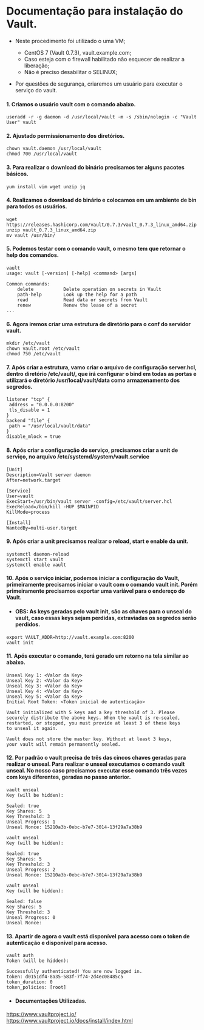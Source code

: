 # Documentação para instalação do Vault.

- Neste procedimento foi utilizado o uma VM;

  - CentOS 7 (Vault 0.7.3), vault.example.com;
  - Caso esteja com o firewall habilitado não esquecer de realizar a liberação;
  - Não é preciso desabilitar o SELINUX;

- Por questões de segurança, criaremos um usuário para executar o serviço do vault.

#### 1. Criamos o usuário vault com o comando abaixo.
```shell
useradd -r -g daemon -d /usr/local/vault -m -s /sbin/nologin -c "Vault User" vault
```

#### 2. Ajustado permissionamento dos diretórios.
```shell
chown vault.daemon /usr/local/vault
chmod 700 /usr/local/vault
```

#### 3. Para realizar o download do binário precisamos ter alguns pacotes básicos.
```shell
yum install vim wget unzip jq
```

#### 4. Realizamos o download do binário e colocamos em um ambiente de bin para todos os usuários.
```shell
wget https://releases.hashicorp.com/vault/0.7.3/vault_0.7.3_linux_amd64.zip
unzip vault_0.7.3_linux_amd64.zip
mv vault /usr/bin/
```

#### 5. Podemos testar com o comando vault, o mesmo tem que retornar o help dos comandos.
```shell
vault 
usage: vault [-version] [-help] <command> [args]

Common commands:
    delete           Delete operation on secrets in Vault
    path-help        Look up the help for a path
    read             Read data or secrets from Vault
    renew            Renew the lease of a secret
...
```

#### 6. Agora iremos criar uma estrutura de diretório para o conf do servidor vault.
```shell
mkdir /etc/vault         
chown vault.root /etc/vault 
chmod 750 /etc/vault
```

#### 7. Após criar a estrutura, vamo criar o arquivo de configuração server.hcl, dentro diretório /etc/vault/, que irá configurar o bind em todas as portas e utilizará o diretório /usr/local/vault/data como armazenamento dos segredos.
```shell
listener "tcp" {
 address = "0.0.0.0:8200"
 tls_disable = 1
}
backend "file" {
 path = "/usr/local/vault/data"
}
disable_mlock = true
```

#### 8. Após criar a configuração do serviço, precisamos criar a unit de serviço, no arquivo /etc/systemd/system/vault.service
```shell
[Unit]
Description=Vault server daemon
After=network.target

[Service]
User=vault
ExecStart=/usr/bin/vault server -config=/etc/vault/server.hcl
ExecReload=/bin/kill -HUP $MAINPID
KillMode=process

[Install]
WantedBy=multi-user.target
```
#### 9. Após criar a unit precisamos realizar o reload, start e enable da unit.
```shell
systemctl daemon-reload
systemctl start vault
systemctl enable vault
```

#### 10. Após o serviço iniciar, podemos iniciar a configuração do Vault, primeiramente precisamos iniciar o vault com o comando vault init. Porém primeiramente precisamos exportar uma variável para o endereço do Vault.
  - #### OBS: As keys geradas pelo vault init, são as chaves para o unseal do vault, caso essas keys sejam perdidas, extraviadas os segredos serão perdidos.
```shell
export VAULT_ADDR=http://vault.example.com:8200
vault init
```

#### 11. Após executar o comando, terá gerado um retorno na tela similar ao abaixo.
```shell
Unseal Key 1: <Valor da Key>
Unseal Key 2: <Valor da Key>
Unseal Key 3: <Valor da Key>
Unseal Key 4: <Valor da Key>
Unseal Key 5: <Valor da Key>
Initial Root Token: <Token inicial de autenticação>

Vault initialized with 5 keys and a key threshold of 3. Please
securely distribute the above keys. When the vault is re-sealed,
restarted, or stopped, you must provide at least 3 of these keys
to unseal it again.

Vault does not store the master key. Without at least 3 keys,
your vault will remain permanently sealed.
```

#### 12. Por padrão o vault precisa de três das cincos chaves geradas para realizar o unseal. Para realizar o unseal executamos o comando vault unseal. No nosso caso precisamos executar esse comando três vezes com keys diferentes, geradas no passo anterior.
```shell
vault unseal
Key (will be hidden):

Sealed: true
Key Shares: 5
Key Threshold: 3
Unseal Progress: 1
Unseal Nonce: 15210a3b-0ebc-b7e7-3014-13f29a7a38b9

vault unseal
Key (will be hidden): 

Sealed: true
Key Shares: 5
Key Threshold: 3
Unseal Progress: 2
Unseal Nonce: 15210a3b-0ebc-b7e7-3014-13f29a7a38b9

vault unseal
Key (will be hidden): 

Sealed: false
Key Shares: 5
Key Threshold: 3
Unseal Progress: 0
Unseal Nonce: 
```

#### 13. Apartir de agora o vault está disponível para acesso com o token de autenticação e disponível para acesso.
```shell
vault auth
Token (will be hidden): 

Successfully authenticated! You are now logged in.
token: d0151df4-8a35-583f-7f74-2d4ec08485c5
token_duration: 0
token_policies: [root]
```
- #### Documentações Utilizadas.

https://www.vaultproject.io/
https://www.vaultproject.io/docs/install/index.html
